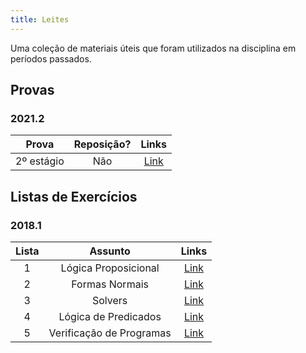 ```yaml
---
title: Leites
---
```


Uma coleção de materiais úteis que foram utilizados na disciplina em períodos passados.

## Provas 

### 2021.2
**Prova** | **Reposição?** | **Links**  |
:---: | :---:| :---: |
2º estágio | Não | [Link](https://drive.google.com/file/d/1OxIDDHqTK8QUOtLEAkbg7-IZfa71UNNo/view?usp=sharing) |

## Listas de Exercícios

### 2018.1
**Lista** | **Assunto** | **Links**  |
:---: | :---:| :---: |
1 | Lógica Proposicional | [Link](https://drive.google.com/open?id=1EjcJ9EnnxtXGWRWz4wk0rCfKvVFlgFIK) |
2 | Formas Normais | [Link](https://drive.google.com/open?id=1VKE5kDH3bqtzRgj8VTd5uArJtYH_GInh) |
3 | Solvers | [Link](https://drive.google.com/open?id=1bACt4XTUeYEh8nVRBKz6re2xPA1C0Tfg) |
4 | Lógica de Predicados | [Link](https://drive.google.com/open?id=14bUn7xzZOL0fUBUsVq1tCCHvx5i9KG-_) |
5 | Verificação de Programas | [Link](https://drive.google.com/open?id=1HD4axCKktxMPkuWdgZ1n_TN68pFG4RIA) |